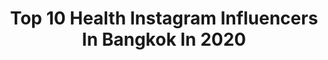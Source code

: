 ---
title: Top 10 Health Instagram Influencers In Bangkok In 2020
description: >-
  Find top health Instagram influencers in Bangkok in 2020. Most popular hashtags: #health #bangkok #thailand #quarantinelife.
platform: Instagram
profiles:
  - username: "anitabye"
    fullname: >-
      Anita Bye/อันนิต้า บี Thailand
    location: "Thailand"
    followers: 39743
    engagement: 226
    commentsToLikes: 0.063001
    id: ck8taypvztmid0j7889mj9a69
    verified: false
    hashtags: "#quarantinelife, #thecubicfitness, #netflix, #kingdom"
  - username: "happiipony"
    fullname: >-
      Chanatda (P O N Y)™🦄✨
    location: "Thailand"
    followers: 5936
    engagement: 1028
    commentsToLikes: 0.006571
    id: ck5hle7s5k26z0i11mntjg7jw
    verified: false
    hashtags: "#taro1monthold, #artistrybrighteningmask, #quarentinelife, #taro2months15daysold"
  - username: "djming_efm"
    fullname: >-
      Thatsaphon Ruangkitrattanakun
    location: "Thailand"
    followers: 3977
    engagement: 699
    commentsToLikes: 0.033479
    id: ck0w56qa825zc0i19tbf0ccau
    verified: false
    hashtags: "#atimeonline, #cover, #tiktok, #unicefthailand"
  - username: "newwy_official"
    fullname: >-
      Be Humble🌸💓
    location: "Thailand"
    followers: 57571
    engagement: 132
    commentsToLikes: 0.024821
    id: ck55oxbb99boi0i11sdxrlv2b
    verified: false
    hashtags: "#mayabell, #instapic, #skincare, #like"
  - username: "letme_eats"
    fullname: >-
      Let Me Eats, Let Me Learn
    location: "Thailand"
    followers: 31659
    engagement: 83
    commentsToLikes: 0.007841
    id: ck8sy6sjjjwpm0j781vmpe1jx
    verified: false
    hashtags: "#chocolate, #foodlover, #instgram, #foodblogers"
  - username: "roociialien"
    fullname: >-
      Am-RoociiAlien💙🦋
    location: "Thailand"
    followers: 16875
    engagement: 475
    commentsToLikes: 0.015372
    id: ck6tud7u1fny40j71kxol82la
    verified: false
    hashtags: "#quarantine, #tiktok, #hydrogenwaterbyf11, #takarawongsf20"
  - username: "marie_broenner"
    fullname: >-
      Marie Broenner
    location: "Thailand"
    followers: 1321161
    engagement: 395
    commentsToLikes: 0.007657
    id: ck0tzz1l2s2rn0i19y7y64rnw
    verified: true
    hashtags: "#dualfrontcamera, #comingsoon, #mariesbrowandlashstudio, #cleanwithstyle"
  - username: "happiipony"
    fullname: >-
      Chanatda (P O N Y)™🦄✨
    location: "Thailand"
    followers: 5936
    engagement: 1028
    commentsToLikes: 0.006571
    id: ck5hle7s5k26z0i11mntjg7jw
    verified: false
    hashtags: "#taro1monthold, #artistrybrighteningmask, #quarentinelife, #taro2months15daysold"
  - username: "ipaatiie"
    fullname: >-
      𖧷𝙋𝘼𝘼𝙏𝙄𝙄𝙀 シ
    location: "Thailand"
    followers: 6052
    engagement: 550
    commentsToLikes: 0.022753
    id: ckap4vn5t934l0i78zcp03uaw
    verified: false
    hashtags: "#agooddaybkk, #quarantinelife"
  - username: "emilysfooddiaryyy"
    fullname: >-
      
    location: "Thailand"
    followers: 6777
    engagement: 835
    commentsToLikes: 0.178030
    id: ckap94193r26n0i78n7t3ecio
    verified: false
    hashtags: "#emilyshealthyfood"
---
